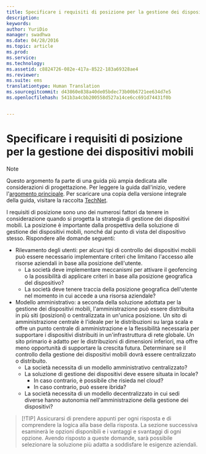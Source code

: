 ```yaml
---
title: Specificare i requisiti di posizione per la gestione dei dispositivi mobili
description: 
keywords: 
author: YuriDio
manager: swadhwa
ms.date: 04/28/2016
ms.topic: article
ms.prod: 
ms.service: 
ms.technology: 
ms.assetid: c8824726-082e-417a-8522-183a69328ae4
ms.reviewer: 
ms.suite: ems
translationtype: Human Translation
ms.sourcegitcommit: d43860e838a40de05bdec73b00b6721ee634d7e5
ms.openlocfilehash: 541b3a4cbb200558d527a14ce6cc691d74431f0b


---
```


# Specificare i requisiti di posizione per la gestione dei dispositivi mobili

>[!NOTE]
>Questo argomento fa parte di una guida più ampia dedicata alle considerazioni di progettazione. Per leggere la guida dall'inizio, vedere l'[argomento principale](mdm-design-considerations-guide.md). Per scaricare una copia della versione integrale della guida, visitare la raccolta [TechNet](https://gallery.technet.microsoft.com/Mobile-Device-Management-7d401582).

I requisiti di posizione sono uno dei numerosi fattori da tenere in considerazione quando si progetta la strategia di gestione dei dispositivi mobili. La posizione è importante dalla prospettiva della soluzione di gestione dei dispositivi mobili, nonché dal punto di vista del dispositivo stesso. Rispondere alle domande seguenti:

- Rilevamento degli utenti: per alcuni tipi di controllo dei dispositivi mobili può essere necessario implementare criteri che limitano l'accesso alle risorse aziendali in base alla posizione dell'utente.
    - La società deve implementare meccanismi per attivare il geofencing o la possibilità di applicare criteri in base alla posizione geografica del dispositivo? 
    - La società deve tenere traccia della posizione geografica dell'utente nel momento in cui accede a una risorsa aziendale?
- Modello amministrativo: a seconda della soluzione adottata per la gestione dei dispositivi mobili, l'amministrazione può essere distribuita in più siti (posizioni) o centralizzata in un'unica posizione. Un sito di amministrazione centrale è l'ideale per le distribuzioni su larga scala e offre un punto centrale di amministrazione e la flessibilità necessaria per supportare i dispositivi distribuiti in un'infrastruttura di rete globale. Un sito primario è adatto per le distribuzioni di dimensioni inferiori, ma offre meno opportunità di supportare la crescita futura. Determinare se il controllo della gestione dei dispositivi mobili dovrà essere centralizzato o distribuito.
    - La società necessita di un modello amministrativo centralizzato?
    - La soluzione di gestione dei dispositivi deve essere situata in locale?
        - In caso contrario, è possibile che risieda nel cloud?
        - In caso contrario, può essere ibrida?
    - La società necessita di un modello decentralizzato in cui sedi diverse hanno autonomia nell'amministrazione della gestione dei dispositivi?

>[!TIP] Assicurarsi di prendere appunti per ogni risposta e di comprendere la logica alla base della risposta. La sezione successiva esaminerà le opzioni disponibili e i vantaggi e svantaggi di ogni opzione.  Avendo risposto a queste domande, sarà possibile selezionare la soluzione più adatta a soddisfare le esigenze aziendali.




<!--HONumber=Jun16_HO4-->


